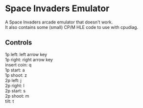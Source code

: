 # Space Invaders Emulator
 A Space Invaders arcade emulator that doesn't work.  
It also contains some (small) CP/M HLE code to use with cpudiag.
## Controls
1p left: left arrow key  
1p right: right arrow key  
insert coin: q  
1p start: a  
1p shoot: z  
2p left: j  
2p right: l  
2p start: s  
2p shoot: m  
tilt: t
